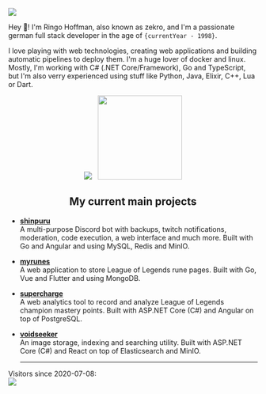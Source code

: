 ![](https://raw.githubusercontent.com/zekroTJA/zekroTJA/master/media/banner.png)

Hey 👋! I'm Ringo Hoffman, also known as zekro, and I'm a passionate german full stack developer in the age of `{currentYear - 1998}`.

I love playing with web technologies, creating web applications and building automatic pipelines to deploy them. I'm a huge lover of docker and linux. Mostly, I'm working with C# (.NET Core/Framework), Go and TypeScript, but I'm also verry experienced using stuff like Python, Java, Elixir, C++, Lua or Dart.

<div align="center">
<img src="https://github-readme-stats.vercel.app/api/top-langs/?username=zekroTJA&theme=tokyonight&layout=compact" />&nbsp;&nbsp;&nbsp;<img src="https://github-readme-stats.vercel.app/api?username=anuraghazra&theme=tokyonight&show_icons=true" height="170" />
</div>

<div align="center">
<h2>My current main projects</h2>
</div>

- [**shinpuru**](https://github.com/zekroTJA/shinpuru)  
  A multi-purpose Discord bot with backups, twitch notifications, moderation, code execution, a web interface and much more. Built with Go and Angular and using MySQL, Redis and MinIO.

- [**myrunes**](https://github.com/myrunes)  
  A web application to store League of Legends rune pages. Built with Go, Vue and Flutter and using MongoDB.

- [**supercharge**](https://github.com/zekroTJA/supercharge)  
  A web analytics tool to record and analyze League of Legends champion mastery points. Built with ASP.NET Core (C#) and Angular on top of PostgreSQL.

- [**voidseeker**](https://github.com/zekroTJA/voidseeker)  
  An image storage, indexing and searching utility. Built with ASP.NET Core (C#) and React on top of Elasticsearch and MinIO.
  
  ---
  
 Visitors since 2020-07-08:  
 ![](https://ghvisitorcount.zekro.de/zekroTJA.svg)
